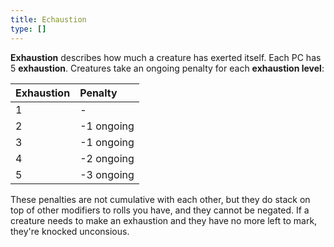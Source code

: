 ```yaml
---
title: Echaustion
type: []
---
```


**Exhaustion** describes how much a creature has exerted itself. Each PC has 5 **exhaustion**. Creatures take an ongoing penalty for each **exhaustion level**:

| Exhaustion | Penalty    |
| :--------- | :--------- |
| 1          | -          |
| 2          | -1 ongoing |
| 3          | -1 ongoing |
| 4          | -2 ongoing |
| 5          | -3 ongoing |

These penalties are not cumulative with each other, but they do stack on top of other modifiers to rolls you have, and they cannot be negated. If a creature needs to make an exhaustion and they have no more left to mark, they're knocked unconsious.
